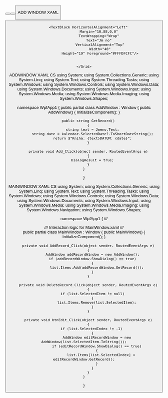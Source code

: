 <Window x:Class="WpfApp1.MainWindow"
        xmlns="http://schemas.microsoft.com/winfx/2006/xaml/presentation"
        xmlns:x="http://schemas.microsoft.com/winfx/2006/xaml"
        xmlns:d="http://schemas.microsoft.com/expression/blend/2008"
        xmlns:mc="http://schemas.openxmlformats.org/markup-compatibility/2006"
        xmlns:local="clr-namespace:WpfApp1"
        mc:Ignorable="d"
        Title="MainWindow" Height="450" Width="800">
    <Grid Background="#FF565656">
        <ListBox x:Name="list" 
                 HorizontalAlignment="Left"
                 Height="200"
                 Margin="33,0,0,0"
                 VerticalAlignment="Center" 
                 Width="200" 
                 Background="#FFF9F8F8"/>
        <Button Content="Add"
                HorizontalAlignment="Left"
                Margin="33,322,0,0"
                VerticalAlignment="Top"
                Width="84" 
                Click="AddRecord_Click"/>
        <Button Content="Delete" 
                HorizontalAlignment="Left"
                Margin="147,322,0,0" 
                VerticalAlignment="Top" 
                Width="86" 
                Click="DeleteRecord_Click" RenderTransformOrigin="0.07,0.516"/>
        <Button x:Name="btnEdit"
                Content="Edit"
                HorizontalAlignment="Left"
                Height="22"
                Margin="98,347,0,0"
                VerticalAlignment="Top"
                Width="70" Click="Button_Click"/>
    </Grid>
</Window>

ADD WINDOW XAML
<Window x:Class="WpfApp1.AddWindow"
        xmlns="http://schemas.microsoft.com/winfx/2006/xaml/presentation"
        xmlns:x="http://schemas.microsoft.com/winfx/2006/xaml"
        xmlns:d="http://schemas.microsoft.com/expression/blend/2008"
        xmlns:mc="http://schemas.openxmlformats.org/markup-compatibility/2006"
        xmlns:local="clr-namespace:WpfApp1"
        mc:Ignorable="d"
        Title="AddWindow" Height="450" Width="800">
    <Grid Background="#FF353434">
        <TextBox x:Name="Jmeno"
                 HorizontalAlignment="Left"
                 Height="22" 
                 Margin="56,88,0,0"
                 VerticalAlignment="Top"
                 Width="165"/>
        <Calendar x:Name="kalendar"
                    HorizontalAlignment="Left"
                    Margin="38,202,0,0" 
                    VerticalAlignment="Top" 
                    Width="200"/>
        <Button Content="P idat" 
                HorizontalAlignment="Left"
                Margin="100,375,0,0"
                VerticalAlignment="Top" 
                Width="76"
                Click="Add_Click"/>
        
        
        <TextBlock HorizontalAlignment="Left"
                   Margin="10,88,0,0" 
                   TextWrapping="Wrap" 
                   Text="Jm no" 
                   VerticalAlignment="Top"
                   Width="40"
                   Height="19" Foreground="#FFFDFCFC"/>
        
        
    </Grid>
</Window>
ADDWINDOW XAML CS
using System;
using System.Collections.Generic;
using System.Linq;
using System.Text;
using System.Threading.Tasks;
using System.Windows;
using System.Windows.Controls;
using System.Windows.Data;
using System.Windows.Documents;
using System.Windows.Input;
using System.Windows.Media;
using System.Windows.Media.Imaging;
using System.Windows.Shapes;

namespace WpfApp1
{
    public partial class AddWindow : Window
    {
        public AddWindow()
        {
            InitializeComponent();
        }

        public string GetRecord()
        {
            string text = Jmeno.Text;
            string date = kalendar.SelectedDate?.ToShortDateString();
            return $"Kniha: {text}DATUM: {date}";
        }

        private void Add_Click(object sender, RoutedEventArgs e)
        {
            DialogResult = true;
        }
    }
}

MAINWINDOW XAML CS
using System;
using System.Collections.Generic;
using System.Linq;
using System.Text;
using System.Threading.Tasks;
using System.Windows;
using System.Windows.Controls;
using System.Windows.Data;
using System.Windows.Documents;
using System.Windows.Input;
using System.Windows.Media;
using System.Windows.Media.Imaging;
using System.Windows.Navigation;
using System.Windows.Shapes;

namespace WpfApp1
{
    /// <summary>
    /// Interaction logic for MainWindow.xaml
    /// </summary>
    public partial class MainWindow : Window
    {
        public MainWindow()
        {
            InitializeComponent();
        }

        private void AddRecord_Click(object sender, RoutedEventArgs e)
        {
            AddWindow addRecordWindow = new AddWindow();
            if (addRecordWindow.ShowDialog() == true)
            {
                list.Items.Add(addRecordWindow.GetRecord());
            }
        }

        private void DeleteRecord_Click(object sender, RoutedEventArgs e)
        {
            if (list.SelectedItem != null)
            {
                list.Items.Remove(list.SelectedItem);
            }
        }

        private void btnEdit_Click(object sender, RoutedEventArgs e)
        {
            if (list.SelectedIndex != -1) 
            {
                AddWindow editRecordWindow = new AddWindow(list.SelectedItem.ToString());
                if (editRecordWindow.ShowDialog() == true)
                {
                    list.Items[list.SelectedIndex] = editRecordWindow.GetRecord();
                }
            }
        }
    }
}



